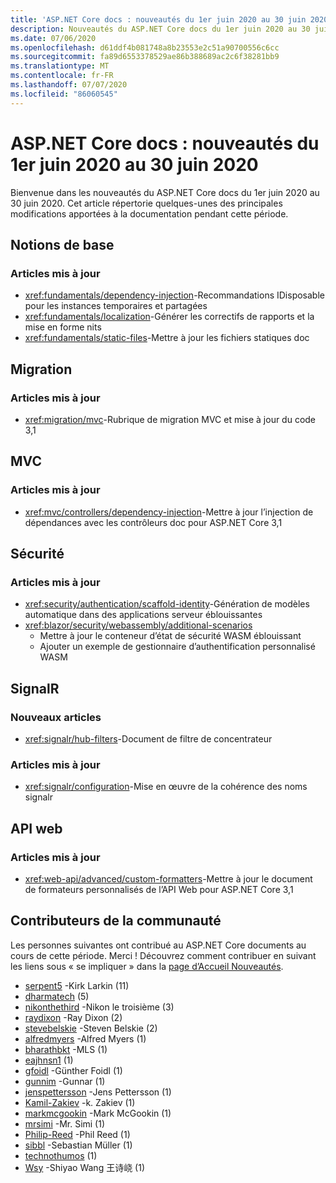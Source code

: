 ```yaml
---
title: 'ASP.NET Core docs : nouveautés du 1er juin 2020 au 30 juin 2020'
description: Nouveautés du ASP.NET Core docs du 1er juin 2020 au 30 juin 2020.
ms.date: 07/06/2020
ms.openlocfilehash: d61ddf4b081748a8b23553e2c51a90700556c6cc
ms.sourcegitcommit: fa89d6553378529ae86b388689ac2c6f38281bb9
ms.translationtype: MT
ms.contentlocale: fr-FR
ms.lasthandoff: 07/07/2020
ms.locfileid: "86060545"
---
```

# <a name="aspnet-core-docs-whats-new-for-june-1-2020---june-30-2020"></a>ASP.NET Core docs : nouveautés du 1er juin 2020 au 30 juin 2020

Bienvenue dans les nouveautés du ASP.NET Core docs du 1er juin 2020 au 30 juin 2020. Cet article répertorie quelques-unes des principales modifications apportées à la documentation pendant cette période.

## <a name="fundamentals"></a>Notions de base

### <a name="updated-articles"></a>Articles mis à jour

- <xref:fundamentals/dependency-injection>-Recommandations IDisposable pour les instances temporaires et partagées
- <xref:fundamentals/localization>-Générer les correctifs de rapports et la mise en forme nits
- <xref:fundamentals/static-files>-Mettre à jour les fichiers statiques doc

## <a name="migration"></a>Migration

### <a name="updated-articles"></a>Articles mis à jour

- <xref:migration/mvc>-Rubrique de migration MVC et mise à jour du code 3,1

## <a name="mvc"></a>MVC

### <a name="updated-articles"></a>Articles mis à jour

- <xref:mvc/controllers/dependency-injection>-Mettre à jour l’injection de dépendances avec les contrôleurs doc pour ASP.NET Core 3,1

## <a name="security"></a>Sécurité

### <a name="updated-articles"></a>Articles mis à jour

- <xref:security/authentication/scaffold-identity>-Génération de modèles automatique dans des applications serveur éblouissantes
- <xref:blazor/security/webassembly/additional-scenarios>
  - Mettre à jour le conteneur d’état de sécurité WASM éblouissant
  - Ajouter un exemple de gestionnaire d’authentification personnalisé WASM

## <a name="signalr"></a>SignalR

### <a name="new-articles"></a>Nouveaux articles

- <xref:signalr/hub-filters>-Document de filtre de concentrateur

### <a name="updated-articles"></a>Articles mis à jour

- <xref:signalr/configuration>-Mise en œuvre de la cohérence des noms signalr

## <a name="web-api"></a>API web

### <a name="updated-articles"></a>Articles mis à jour

- <xref:web-api/advanced/custom-formatters>-Mettre à jour le document de formateurs personnalisés de l’API Web pour ASP.NET Core 3,1

## <a name="community-contributors"></a>Contributeurs de la communauté

Les personnes suivantes ont contribué au ASP.NET Core documents au cours de cette période. Merci ! Découvrez comment contribuer en suivant les liens sous « se impliquer » dans la [page d’Accueil Nouveautés](index.yml).

- [serpent5](https://github.com/serpent5) -Kirk Larkin (11)
- [dharmatech](https://github.com/dharmatech) (5)
- [nikonthethird](https://github.com/nikonthethird) -Nikon le troisième (3)
- [raydixon](https://github.com/raydixon) -Ray Dixon (2)
- [stevebelskie](https://github.com/stevebelskie) -Steven Belskie (2)
- [alfredmyers](https://github.com/alfredmyers) -Alfred Myers (1)
- [bharathbkt](https://github.com/bharathbkt) -MLS (1)
- [eajhnsn1](https://github.com/eajhnsn1) (1)
- [gfoidl](https://github.com/gfoidl) -Günther Foidl (1)
- [gunnim](https://github.com/gunnim) -Gunnar (1)
- [jenspettersson](https://github.com/jenspettersson) -Jens Pettersson (1)
- [Kamil-Zakiev](https://github.com/Kamil-Zakiev) -k. Zakiev (1)
- [markmcgookin](https://github.com/markmcgookin) -Mark McGookin (1)
- [mrsimi](https://github.com/mrsimi) -Mr. Simi (1)
- [Philip-Reed](https://github.com/philip-reed) -Phil Reed (1)
- [sibbl](https://github.com/sibbl) -Sebastian Müller (1)
- [technothumos](https://github.com/technothumos) (1)
- [Wsy](https://github.com/wsy) -Shiyao Wang 王诗峣 (1)
